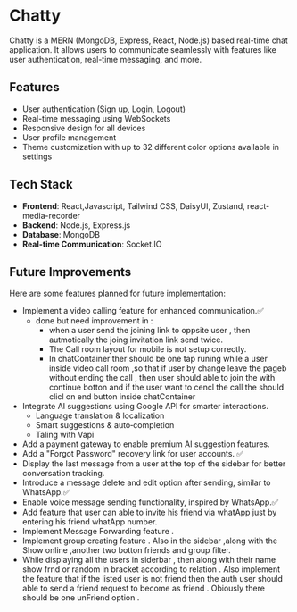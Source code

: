 # Chatty

Chatty is a MERN (MongoDB, Express, React, Node.js) based real-time chat application. It allows users to communicate seamlessly with features like user authentication, real-time messaging, and more.

## Features

- User authentication (Sign up, Login, Logout)
- Real-time messaging using WebSockets
- Responsive design for all devices
- User profile management
- Theme customization with up to 32 different color options available in settings

## Tech Stack

- **Frontend**: React,Javascript, Tailwind CSS, DaisyUI, Zustand, react-media-recorder 
- **Backend**: Node.js, Express.js
- **Database**: MongoDB
- **Real-time Communication**: Socket.IO

## Future Improvements

Here are some features planned for future implementation:

- Implement a video calling feature for enhanced communication.✅
    - done but need improvement in :
        - when a user send the joining link to oppsite user , then autmotically the joing invitation link send twice.
        - The Call room layout for mobile is not setup correctly.
        -  In chatContainer ther should be one tap runing while a user inside video call room ,so that if user by change leave the pageb without ending the call , then user should able to join the with continue botton and if the user want to cencl the call the should clicl on end button inside chatContainer 
- Integrate AI suggestions using Google API for smarter interactions.
    - Language translation & localization
    - Smart suggestions & auto‑completion
    - Taling with Vapi
- Add a payment gateway to enable premium AI suggestion features.
- Add a "Forgot Password" recovery link for user accounts. ✅
- Display the last message from a user at the top of the sidebar for better conversation tracking.
- Introduce a message delete and edit option after sending, similar to WhatsApp.✅
- Enable voice message sending functionality, inspired by WhatsApp.✅
- Add feature that user can able to invite his friend via whatApp just by entering his friend whatApp number.
- Implement Message Forwarding feature . 
- Implement group creating feature . Also in the sidebar ,along with the Show online ,another two botton friends and group filter.
- While displaying all the users in siderbar , then along with their name show frnd or random in bracket according to relation . Also implement the feature that if the listed user is not friend then the auth user should able to send a friend request to become as friend . Obiously there should be one unFriend option . 

